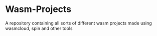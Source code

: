 # Wasm-Projects
A repository containing all sorts of different wasm projects made using wasmcloud, spin and other tools

